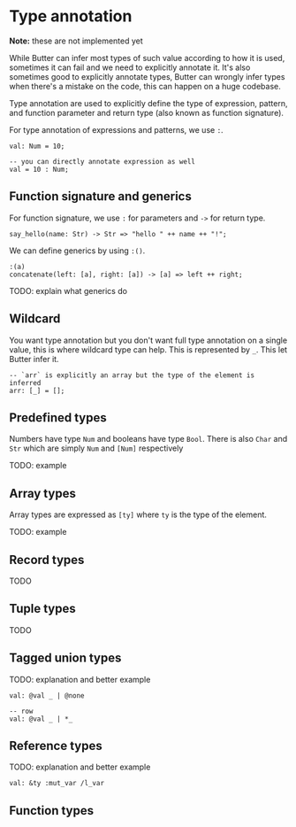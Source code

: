 # Type annotation

**Note:** these are not implemented yet

While Butter can infer most types of such value according to how it is used, sometimes it can fail and we need to explicitly annotate it. It's also sometimes good to explicitly annotate types, Butter can wrongly infer types when there's a mistake on the code, this can happen on a huge codebase.

Type annotation are used to explicitly define the type of expression, pattern, and function parameter and return type (also known as function signature).

For type annotation of expressions and patterns, we use `:`.

```butter
val: Num = 10;

-- you can directly annotate expression as well
val = 10 : Num;
```

## Function signature and generics

For function signature, we use `:` for parameters and `->` for return type.

```butter
say_hello(name: Str) -> Str => "hello " ++ name ++ "!";
```

We can define generics by using `:()`.

```butter
:(a)
concatenate(left: [a], right: [a]) -> [a] => left ++ right;
```

TODO: explain what generics do

## Wildcard

You want type annotation but you don't want full type annotation on a single value, this is where wildcard type can help. This is represented by `_`. This let Butter infer it.

```butter
-- `arr` is explicitly an array but the type of the element is inferred
arr: [_] = [];
```

## Predefined types

Numbers have type `Num` and booleans have type `Bool`. There is also `Char` and `Str` which are simply `Num` and `[Num]` respectively

TODO: example

## Array types

Array types are expressed as `[ty]` where `ty` is the type of the element.

TODO: example

## Record types

TODO

## Tuple types

TODO

## Tagged union types

TODO: explanation and better example

```butter
val: @val _ | @none

-- row
val: @val _ | *_
```

## Reference types

TODO: explanation and better example

```butter
val: &ty :mut_var /l_var
```

## Function types

```butter
```
